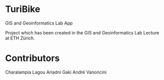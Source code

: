 # TuriBike
GIS and Geoinformatics Lab App

Project which has been created in the GIS and Geoinformatics Lab Lecture at ETH Zürich. 

# Contributors
Charalampia Lagou
Ariadni Gaki
André Vanoncini
